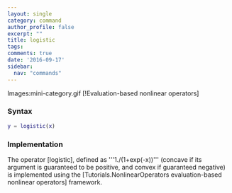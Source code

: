 ```yaml
---
layout: single
category: command
author_profile: false
excerpt: ""
title: logistic
tags:
comments: true
date: '2016-09-17'
sidebar:
  nav: "commands"
---
```



Images:mini-category.gif  [!Evaluation-based nonlinear operators]

### Syntax

````matlab
y = logistic(x)
````

### Implementation

The operator [logistic], defined as '''1./(1+exp(-x))''' (concave if its argument is guaranteed to be positive, and convex if guaranteed negative) is implemented using the [Tutorials.NonlinearOperators evaluation-based nonlinear operators] framework.
